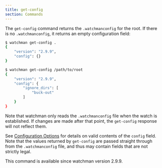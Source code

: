 ```yaml
---
title: get-config
section: Commands
---
```


The `get-config` command returns the `.watchmanconfig` for the root.
If there is no `.watchmanconfig`, it returns an empty configuration field:

~~~bash
$ watchman get-config .
{
    "version": "2.9.9",
    "config": {}
}
~~~

~~~bash
$ watchman get-config /path/to/root
{
    "version": "2.9.9",
    "config": {
        "ignore_dirs": [
            "buck-out"
        ]
    }
}
~~~

Note that watchman only reads the `.watchmanconfig` file when the watch is
established.  If changes are made after that point, the `get-config` response
will not reflect them.

See [Configuration Options](/watchman/docs/config.html#configuration-options)
for details on valid contents of the `config` field.  Note that the values
returned by `get-config` are passed straight through from the `.watchmanconfig`
file, and thus may contain fields that are not strictly legal.

This command is available since watchman version 2.9.9.
